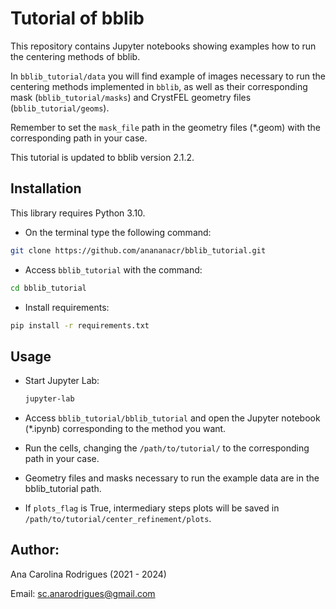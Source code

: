 
# Tutorial of bblib

This repository contains Jupyter notebooks showing examples how to run the centering methods of bblib. 

In `bblib_tutorial/data` you will find example of images necessary to run the centering methods implemented in `bblib`, as well as their corresponding mask (`bblib_tutorial/masks`) and CrystFEL geometry files (`bblib_tutorial/geoms`).

Remember to set the `mask_file` path in the geometry files (*.geom) with the corresponding path in your case.

This tutorial is updated to bblib version 2.1.2.

## Installation
This library requires Python 3.10.
- On the terminal type the following command:
```bash
git clone https://github.com/anananacr/bblib_tutorial.git
```

- Access `bblib_tutorial` with the command:

```bash
cd bblib_tutorial
```

- Install requirements:

```bash
pip install -r requirements.txt
```

## Usage

- Start Jupyter Lab:

  ```bash
  jupyter-lab
  ```

- Access `bblib_tutorial/bblib_tutorial` and open the Jupyter notebook (*.ipynb) corresponding to the method you want.

- Run the cells, changing the `/path/to/tutorial/` to the corresponding path in your case.

- Geometry files and masks necessary to run the example data are in the bblib_tutorial path. 

- If `plots_flag` is True, intermediary steps plots will be saved in `/path/to/tutorial/center_refinement/plots`. 

## Author:

Ana Carolina Rodrigues (2021 - 2024)

Email: sc.anarodrigues@gmail.com

